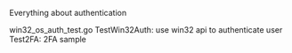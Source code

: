Everything about authentication

win32_os_auth_test.go
   TestWin32Auth: use win32 api to authenticate user
   Test2FA: 2FA sample
